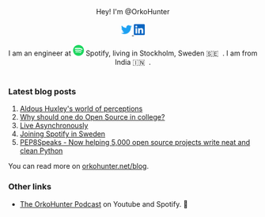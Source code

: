 <div align="center">
Hey! I'm @OrkoHunter
<br/>
<br/>
<a href="https://twitter.com/orkohunter">
  <img alt="Himanshu's Twitter" width="22px" src="https://raw.githubusercontent.com/orkohunter/orkohunter/master/assets/orkohunter/twitter.svg" />
</a>
<a href="https://www.linkedin.com/in/orkohunter">
  <img alt="Himanshu's LinkedIn" width="22px" src="https://raw.githubusercontent.com/orkohunter/orkohunter/master/assets/orkohunter/linkedin.svg" />
</a>
<br/>
<br/>
I am an engineer at <img alt="Spotify logo" width="22px" src="./assets/orkohunter/spotify.svg" /> Spotify, living in Stockholm, Sweden 🇸🇪 &nbsp;. I am from India 🇮🇳 &nbsp;.
</div>

<!-- Not interested in displaying the profile views. -->
<img width="0" height="0" src="https://komarev.com/ghpvc/?username=orkohunter" />

### Latest blog posts

1. [Aldous Huxley's world of perceptions](https://orkohunter.net/blog/huxleys-world-of-perceptions/)
1. [Why should one do Open Source in college?](https://orkohunter.net/blog/why-do-open-source-in-college/)
1. [Live Asynchronously](https://orkohunter.net/blog/live-asynchronously/)
1. [Joining Spotify in Sweden](https://orkohunter.net/blog/spotify/)
1. [PEP8Speaks - Now helping 5,000 open source projects write neat and clean Python](https://orkohunter.net/blog/pep8speaks-5000-projects/)

You can read more on [orkohunter.net/blog](https://orkohunter.net/blog).

### Other links

- [The OrkoHunter Podcast](https://orkohunter.net/podcast/) on Youtube and Spotify. 🎤
